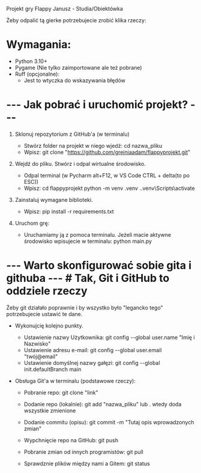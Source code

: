 Projekt gry Flappy Janusz - Studia/Obiektówka

Żeby odpalić tą gierke potrzebujecie zrobić klika rzeczy:

# Wymagania:
* Python 3.10+
* Pygame (Nie tylko zaimportowane ale też pobrane)
* Ruff (opcjonalne):
  - Jest to wtyczka do wskazywania błędów

# --- Jak pobrać i uruchomić projekt? --- #

1. Sklonuj repozytorium z GitHub'a (w terminalu)
   - Stwórz folder na projekt w niego wjedź: cd nazwa_pliku
   - Wpisz: git clone "https://github.com/grejniaadam/flappyprojekt.git"

2. Wejdź do pliku. Stwórz  i odpal wirtualne środowisko.
   - Odpal terminal (w Pycharm alt+F12, w VS Code CTRL + delta(to po ESC))
   - Wpisz: cd flappyprojekt
            python -m venv .venv
            .\.venv\Scripts\activate

3. Zainstaluj wymagane biblioteki.
   - Wpisz: pip install -r requirements.txt

4. Uruchom grę:
   - Uruchamiamy ją z pomoca terminalu. Jeżeli macie aktywne środowisko 
     wpisujecie w terminalu: python main.py

# --- Warto skonfigurować sobie gita i githuba --- # Tak, Git i GitHub to oddziele rzeczy

Żeby git działało poprawnie i by wszystko było "legancko tego" potrzebujecie 
ustawić te dane. 

* Wykonujcię kolejno punkty.
   - Ustawienie nazwy Użytkownika: git config --global user.name "Imię i Nazwisko"
   - Ustawienie adresu e-mail: git config --global user.email "twój@email"
   - Ustawienie domyślnej nazwy gałęzi: git config --global init.defaultBranch main

* Obsługa Git'a w terminalu (podstawowe rzeczy):
   - Pobranie repo: git clone "link"

   - Dodanie repo (lokalnie): git add "nazwa_pliku" lub . wtedy doda wszystkie zmienione

   - Dodanie commitu (opisu): git commit -m "Tutaj opis wprowadzonych zmian"

   - Wypchnięcie repo na GitHub: git push

   - Pobranie zmian od innych programistów: git pull

   - Sprawdznie plików między nami a Gitem: git status



